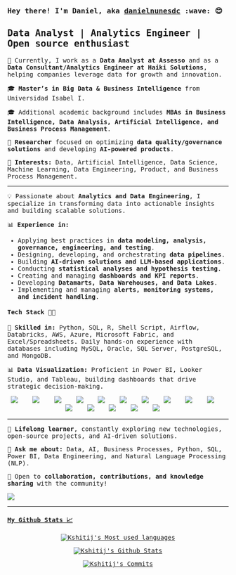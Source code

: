 


<samp>
<h3 align="left"> Hey there! I'm Daniel, aka <a href="https://linkedin.com/in/danielnunesdc" target="blank">danielnunesdc</a> :wave: 😊 </h3>
    
<b>Data Analyst | Analytics Engineer | Open source enthusiast </b>
<br />
---

💼 Currently, I work as a **Data Analyst at Assesso** and as a **Data Consultant/Analytics Engineer at Haiki Solutions**, helping companies leverage data for growth and innovation.  

🎓 **Master’s in Big Data & Business Intelligence** from Universidad Isabel I.  

🎓 Additional academic background includes **MBAs in Business Intelligence, Data Analysis, Artificial Intelligence, and Business Process Management**.  

🔬 **Researcher** focused on optimizing **data quality/governance solutions** and developing **AI-powered products**.  

🚀 **Interests:** Data, Artificial Intelligence, Data Science, Machine Learning, Data Engineering, Product, and Business Process Management. 

---

💡 Passionate about **Analytics and Data Engineering**, I specialize in transforming data into actionable insights and building scalable solutions.  

📊 **Experience in:**  
- Applying best practices in **data modeling, analysis, governance, engineering, and testing**.  
- Designing, developing, and orchestrating **data pipelines**.  
- Building **AI-driven solutions and LLM-based applications**.  
- Conducting **statistical analyses and hypothesis testing**.  
- Creating and managing **dashboards and KPI reports**.  
- Developing **Datamarts, Data Warehouses, and Data Lakes**.  
- Implementing and managing **alerts, monitoring systems, and incident handling**.  

#### Tech Stack 👩‍💻

🔧 **Skilled in:** Python, SQL, R, Shell Script, Airflow, Databricks, AWS, Azure, Microsoft Fabric, and Excel/Spreadsheets. Daily hands-on experience with databases including MySQL, Oracle, SQL Server, PostgreSQL, and MongoDB.  

📊 **Data Visualization:** Proficient in Power BI, Looker Studio, and Tableau, building dashboards that drive strategic decision-making.  

<p align="center">
  <img src="https://img.shields.io/badge/python-3670A0?style=for-the-badge&logo=python&logoColor=white" />&nbsp;&nbsp;&nbsp;
  <img src="https://img.shields.io/badge/bootstrap-563d7c.svg?&style=for-the-badge&logo=bootstrap&logoColor=white" />&nbsp;&nbsp;&nbsp;
  <img src="https://img.shields.io/badge/tailwindcss-%2338B2AC.svg?style=for-the-badge&logo=tailwind-css&logoColor=white" />&nbsp;&nbsp;&nbsp;
  <img src="https://img.shields.io/badge/git-%23F05033.svg?style=for-the-badge&logo=git&logoColor=white"/>&nbsp;&nbsp;&nbsp;
  <img src="https://img.shields.io/badge/Keras-%23D00000.svg?style=for-the-badge&logo=Keras&logoColor=white"/>&nbsp;&nbsp;&nbsp;
  <img src="https://img.shields.io/badge/numpy-%23013243.svg?style=for-the-badge&logo=numpy&logoColor=white"/>&nbsp;&nbsp;&nbsp;
  <img src="https://img.shields.io/badge/pandas-%23150458.svg?style=for-the-badge&logo=pandas&logoColor=white"/>&nbsp;&nbsp;&nbsp;
  <img src="https://img.shields.io/badge/scikit--learn-%23F7931E.svg?style=for-the-badge&logo=scikit-learn&logoColor=white"/>&nbsp;&nbsp;&nbsp; 
  <img src="https://img.shields.io/badge/Matplotlib-%23ffffff.svg?style=for-the-badge&logo=Matplotlib&logoColor=black"/>&nbsp;&nbsp;&nbsp; 
  <img src="https://img.shields.io/badge/css3-%231572B6.svg?style=for-the-badge&logo=css3&logoColor=white"/>&nbsp;&nbsp;&nbsp; 
  <img src="https://img.shields.io/badge/html5-%23E34F26.svg?style=for-the-badge&logo=html5&logoColor=white"/>&nbsp;&nbsp;&nbsp; 
  <img src="https://img.shields.io/badge/MongoDB-%234ea94b.svg?style=for-the-badge&logo=mongodb&logoColor=white"/>&nbsp;&nbsp;&nbsp; 
  <img src="https://img.shields.io/badge/mysql-%2300f.svg?style=for-the-badge&logo=mysql&logoColor=white"/>&nbsp;&nbsp;&nbsp;
  <img src="https://img.shields.io/badge/jupyter-%23FA0F00.svg?style=for-the-badge&logo=jupyter&logoColor=white" />&nbsp;&nbsp;&nbsp;
  <img src="https://img.shields.io/badge/docker-%230db7ed.svg?style=for-the-badge&logo=docker&logoColor=white" />&nbsp;&nbsp;&nbsp;
</p>  

---
🌱 **Lifelong learner**, constantly exploring new technologies, open-source projects, and AI-driven solutions.  

💬 **Ask me about:** Data, AI, Business Processes, Python, SQL, Power BI, Data Engineering, and Natural Language Processing (NLP).  

🚀 Open to **collaboration, contributions, and knowledge sharing** with the community!  


<a href="https://linkedin.com/in/danielnunesdc" target="blank" title="Daniel Nunes profile at LinkedIn"><img src="https://img.shields.io/badge/-@danielnunesdc-cian?style=flat-square&logo=Linkedin&logoColor=white&link=https://www.linkedin.com/in/danielnunesdc" />

---

#### My Github Stats 📈
<div align="center">

  ![Kshitij's Most used languages](https://github-readme-stats.vercel.app/api/top-langs/?username=danielnunesdc&show_icons=true&hide_border=true&layout=compact) 
    
  ![Kshitij's Github Stats](https://github-readme-stats.vercel.app/api?username=danielnunesdc&show_icons=true&hide_border=true&count_private=true) 
  
  ![Kshitij's Commits](https://github-readme-streak-stats.herokuapp.com/?user=danielnunesdc&hide_border=true) 
  
</div>

</samp>
